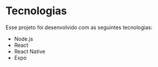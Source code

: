 # Tecnologias

Esse projeto foi desenvolvido com as seguintes tecnologias:

- Node.js
- React
- React Native
- Expo
